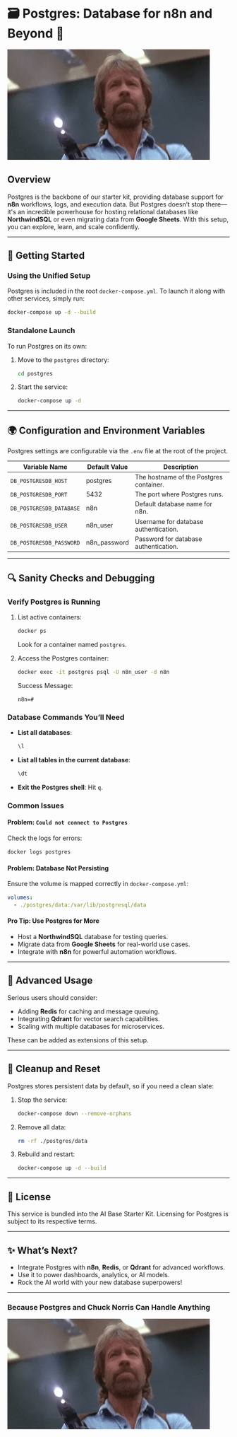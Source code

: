 # 🗃️ Postgres: Database for n8n and Beyond 🚀

![Chuck Norris Approves Postgres](../assets/chuck-norris.gif)

## Overview
Postgres is the backbone of our starter kit, providing database support for **n8n** workflows, logs, and execution data. But Postgres doesn’t stop there—it's an incredible powerhouse for hosting relational databases like **NorthwindSQL** or even migrating data from **Google Sheets**. With this setup, you can explore, learn, and scale confidently.

---

## 🚀 Getting Started
### Using the Unified Setup
Postgres is included in the root `docker-compose.yml`. To launch it along with other services, simply run:
```bash
docker-compose up -d --build
```

### Standalone Launch
To run Postgres on its own:
1. Move to the `postgres` directory:
   ```bash
   cd postgres
   ```

2. Start the service:
   ```bash
   docker-compose up -d
   ```

---

## 🌍 Configuration and Environment Variables
Postgres settings are configurable via the `.env` file at the root of the project.

| Variable Name            | Default Value | Description                            |
|--------------------------|---------------|----------------------------------------|
| `DB_POSTGRESDB_HOST`     | postgres      | The hostname of the Postgres container.|
| `DB_POSTGRESDB_PORT`     | 5432          | The port where Postgres runs.          |
| `DB_POSTGRESDB_DATABASE` | n8n           | Default database name for n8n.         |
| `DB_POSTGRESDB_USER`     | n8n_user      | Username for database authentication.  |
| `DB_POSTGRESDB_PASSWORD` | n8n_password  | Password for database authentication.  |

---

## 🔍 Sanity Checks and Debugging
### Verify Postgres is Running
1. List active containers:
   ```bash
   docker ps
   ```
   Look for a container named `postgres`.

2. Access the Postgres container:
   ```bash
   docker exec -it postgres psql -U n8n_user -d n8n
   ```
   Success Message:
   ```
   n8n=#
   ```

### Database Commands You’ll Need
- **List all databases**:
  ```sql
  \l
  ```
- **List all tables in the current database**:
  ```sql
  \dt
  ```
- **Exit the Postgres shell**: Hit `q`.

### Common Issues
#### Problem: `Could not connect to Postgres`
Check the logs for errors:
```bash
docker logs postgres
```

#### Problem: Database Not Persisting
Ensure the volume is mapped correctly in `docker-compose.yml`:
```yaml
volumes:
  - ./postgres/data:/var/lib/postgresql/data
```

#### Pro Tip: Use Postgres for More
- Host a **NorthwindSQL** database for testing queries.
- Migrate data from **Google Sheets** for real-world use cases.
- Integrate with **n8n** for powerful automation workflows.

---

## 🧠 Advanced Usage
Serious users should consider:
- Adding **Redis** for caching and message queuing.
- Integrating **Qdrant** for vector search capabilities.
- Scaling with multiple databases for microservices.

These can be added as extensions of this setup.

---

## 🔄 Cleanup and Reset
Postgres stores persistent data by default, so if you need a clean slate:
1. Stop the service:
   ```bash
   docker-compose down --remove-orphans
   ```
2. Remove all data:
   ```bash
   rm -rf ./postgres/data
   ```

3. Rebuild and restart:
   ```bash
   docker-compose up -d --build
   ```

---

## 📜 License
This service is bundled into the AI Base Starter Kit. Licensing for Postgres is subject to its respective terms.

---

## ✨ What’s Next?
- Integrate Postgres with **n8n**, **Redis**, or **Qdrant** for advanced workflows.
- Use it to power dashboards, analytics, or AI models.
- Rock the AI world with your new database superpowers!

---

### **Because Postgres and Chuck Norris Can Handle Anything**
![Chuck Norris](../assets/chuck-norris.gif)